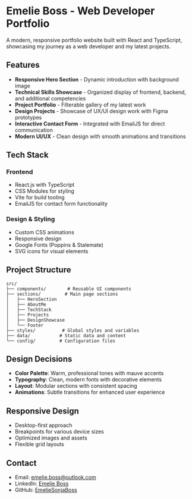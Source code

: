 # Emelie Boss - Web Developer Portfolio

A modern, responsive portfolio website built with React and TypeScript, showcasing my journey as a web developer and my latest projects.


## Features

- **Responsive Hero Section** - Dynamic introduction with background image
- **Technical Skills Showcase** - Organized display of frontend, backend, and additional competencies
- **Project Portfolio** - Filterable gallery of my latest work
- **Design Projects** - Showcase of UX/UI design work with Figma prototypes
- **Interactive Contact Form** - Integrated with EmailJS for direct communication
- **Modern UI/UX** - Clean design with smooth animations and transitions

## Tech Stack

### Frontend
- React.js with TypeScript
- CSS Modules for styling
- Vite for build tooling
- EmailJS for contact form functionality

### Design & Styling
- Custom CSS animations
- Responsive design
- Google Fonts (Poppins & Stalemate)
- SVG icons for visual elements


## Project Structure

```
src/
├── components/        # Reusable UI components
├── sections/         # Main page sections
│   ├── HeroSection
│   ├── AboutMe
│   ├── TechStack
│   ├── Projects
│   ├── DesignShowcase
│   └── Footer
├── styles/          # Global styles and variables
├── data/           # Static data and content
└── config/         # Configuration files
```

## Design Decisions

- **Color Palette**: Warm, professional tones with mauve accents
- **Typography**: Clean, modern fonts with decorative elements
- **Layout**: Modular sections with consistent spacing
- **Animations**: Subtle transitions for enhanced user experience

## Responsive Design

- Desktop-first approach
- Breakpoints for various device sizes
- Optimized images and assets
- Flexible grid layouts


## Contact

- Email: emelie.boss@outlook.com
- LinkedIn: [Emelie Boss](https://www.linkedin.com/in/emelie-boss-31b36930b/)
- GitHub: [EmelieSonjaBoss](https://github.com/EmelieSonjaBoss)
